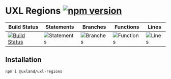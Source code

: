 # UXL Regions [![npm version](https://badge.fury.io/js/%40uxland%2Fuxl-regions.svg)](https://badge.fury.io/js/%40uxland%2Fuxl-regions)

| Build Status                                                                                                      | Statements                                    | Branches                                  | Functions                                   | Lines                               |
| ----------------------------------------------------------------------------------------------------------------- | --------------------------------------------- | ----------------------------------------- | ------------------------------------------- | ----------------------------------- |
| [![Build Status](https://api.travis-ci.org/uxland/uxl-regions.svg)](https://api.travis-ci.org/uxland/uxl-regions) | ![Statements](https://img.shields.io/badge/Coverage-86.03%25-yellow.svg 'Make me better!') | ![Branches](https://img.shields.io/badge/Coverage-78.26%25-red.svg 'Make me better!') | ![Functions](https://img.shields.io/badge/Coverage-72.32%25-red.svg 'Make me better!') | ![Lines](https://img.shields.io/badge/Coverage-88.16%25-yellow.svg 'Make me better!') |

## Installation

`npm i @uxland/uxl-regions`
